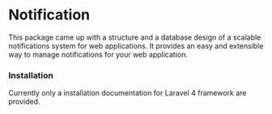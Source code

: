 # Notification

This package came up with a structure and a database design of a 
scalable notifications system for web applications. It provides
an easy and extensible way to manage notifications for your web 
application. 

### Installation

Currently only a installation documentation for Laravel 4 framework
are provided.



